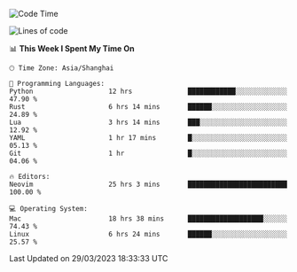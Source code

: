 <!--START_SECTION:waka-->
![Code Time](http://img.shields.io/badge/Code%20Time-1%2C260%20hrs%2020%20mins-blue)

![Lines of code](https://img.shields.io/badge/From%20Hello%20World%20I%27ve%20Written-107.1%20thousand%20lines%20of%20code-blue)

📊 **This Week I Spent My Time On** 

```text
🕑︎ Time Zone: Asia/Shanghai

💬 Programming Languages: 
Python                   12 hrs              ████████████░░░░░░░░░░░░░   47.90 % 
Rust                     6 hrs 14 mins       ██████░░░░░░░░░░░░░░░░░░░   24.89 % 
Lua                      3 hrs 14 mins       ███░░░░░░░░░░░░░░░░░░░░░░   12.92 % 
YAML                     1 hr 17 mins        █░░░░░░░░░░░░░░░░░░░░░░░░   05.13 % 
Git                      1 hr                █░░░░░░░░░░░░░░░░░░░░░░░░   04.06 % 

🔥 Editors: 
Neovim                   25 hrs 3 mins       █████████████████████████   100.00 % 

💻 Operating System: 
Mac                      18 hrs 38 mins      ███████████████████░░░░░░   74.43 % 
Linux                    6 hrs 24 mins       ██████░░░░░░░░░░░░░░░░░░░   25.57 % 
```


 Last Updated on 29/03/2023 18:33:33 UTC
<!--END_SECTION:waka-->
